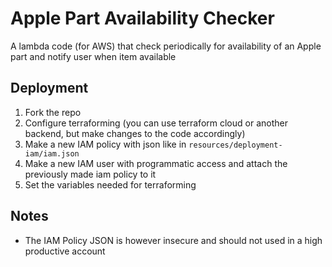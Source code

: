# Apple Part Availability Checker
A lambda code (for AWS) that check periodically for availability of an Apple part and notify user when item available

## Deployment
1. Fork the repo
2. Configure terraforming (you can use terraform cloud or another backend, but make changes to the code accordingly)
3. Make a new IAM policy with json like in `resources/deployment-iam/iam.json` 
4. Make a new IAM user with programmatic access and attach the previously made iam policy to it
5. Set the variables needed for terraforming

## Notes
- The IAM Policy JSON is however insecure and should not used in a high productive account